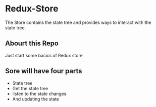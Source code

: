 # Redux-Store
The Store contains the state tree and provides ways to interact with the state tree.

## Abourt this Repo 
Just start some bacics of Redux store

## Sore will have four parts
- State tree
- Get the state tree
- listen to the state changes
- And updating the state
